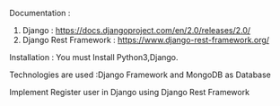 Documentation :
1. Django : https://docs.djangoproject.com/en/2.0/releases/2.0/
2. Django Rest Framework : https://www.django-rest-framework.org/

Installation :
You must Install Python3,Django.

Technologies are used :Django Framework and MongoDB as Database

Implement Register user in Django using Django Rest Framework
